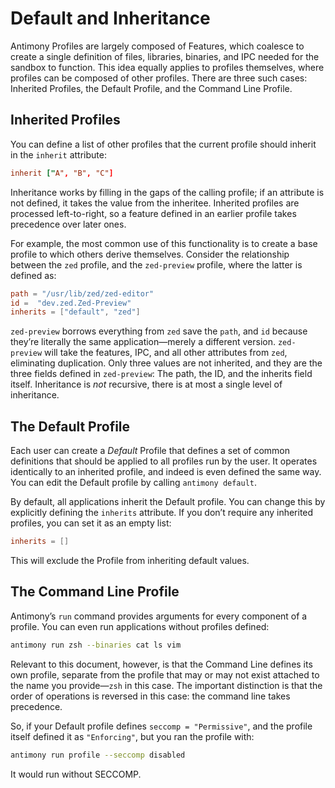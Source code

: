 # Default and Inheritance

Antimony Profiles are largely composed of Features, which coalesce to create a single definition of files, libraries, binaries, and IPC needed for the sandbox to function. This idea equally applies to profiles themselves, where profiles can be composed of other profiles. There are three such cases:  Inherited Profiles, the Default Profile, and the Command Line Profile.

## Inherited Profiles

You can define a list of other profiles that the current profile should inherit in the `inherit` attribute:
```toml
inherit ["A", "B", "C"]
```

Inheritance works by filling in the gaps of the calling profile; if an attribute is not defined, it takes the value from the inheritee. Inherited profiles are processed left-to-right, so a feature defined in an earlier profile takes precedence over later ones.

For example, the most common use of this functionality is to create a base profile to which others derive themselves. Consider the relationship between the `zed` profile, and the `zed-preview` profile, where the latter is defined as:
```toml
path = "/usr/lib/zed/zed-editor"
id =  "dev.zed.Zed-Preview"
inherits = ["default", "zed"]
```

`zed-preview` borrows everything from `zed` save the `path`, and `id` because they’re literally the same application—merely a different version. `zed-preview` will take the features, IPC, and all other attributes from `zed`, eliminating duplication. Only three values are not inherited, and they are the three fields defined in `zed-preview`: The path, the ID, and the inherits field itself. Inheritance is *not* recursive, there is at most a single level of inheritance.
## The Default Profile

Each user can create a *Default* Profile that defines a set of common definitions that should be applied to all profiles run by the user.  It operates identically to an inherited profile, and indeed is even defined the same way. You can edit the Default profile by calling `antimony default`.

By default, all applications inherit the Default profile. You can change this by explicitly defining the `inherits` attribute. If you don’t require any inherited profiles, you can set it as an empty list:

```toml
inherits = []
```

This will exclude the Profile from inheriting default values.

## The Command Line Profile

Antimony’s `run` command provides arguments for every component of a profile. You can even run applications without profiles defined:

```bash
antimony run zsh --binaries cat ls vim
```

Relevant to this document, however, is that the Command Line defines its own profile, separate from the profile that may or may not exist attached to the name you provide—`zsh` in this case. The important distinction is that the order of operations is reversed in this case: the command line takes precedence.

So, if your Default profile defines `seccomp = "Permissive"`, and the profile itself defined it as `"Enforcing"`, but you ran the profile with:

```bash
antimony run profile --seccomp disabled
```

It would run without SECCOMP.
